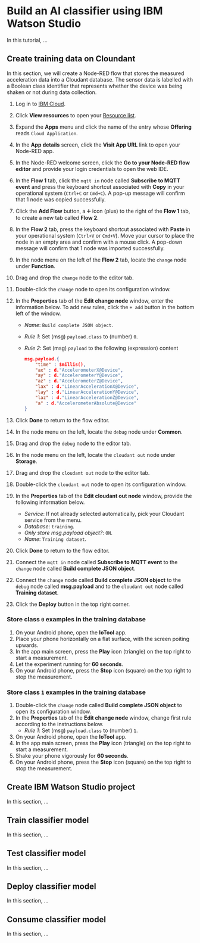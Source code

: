 # Build an AI classifier using IBM Watson Studio

In this tutorial, ...

## Create training data on Cloundant

In this section, we will create a Node-RED flow that stores the measured acceleration data into a Cloudant database. The sensor data is labelled with a Boolean class identifier that represents whether the device was being shaken or not during data collection.

1. Log in to [IBM Cloud](https://cloud.ibm.com/).
1. Click **View resources** to open your [Resource list](https://cloud.ibm.com/resources).
1. Expand the **Apps** menu and click the name of the entry whose **Offering** reads `Cloud Application`.
1. In the **App details** screen, click the **Visit App URL** link to open your Node-RED app.
1. In the Node-RED welcome screen, click the **Go to your Node-RED flow editor** and provide your login credentials to open the web IDE.
1. In the **Flow 1** tab, click the `mqtt in` node called **Subscribe to MQTT event** and press the keyboard shortcut associated with **Copy** in your operational system (`Ctrl+C` or `Cmd+C`). A pop-up message will confirm that 1 node was copied successfully.
1. Click the **Add Flow** button, a :heavy_plus_sign: icon (plus) to the right of the **Flow 1** tab, to create a new tab called **Flow 2**.
1. In the **Flow 2** tab, press the keyboard shortcut associated with **Paste** in your operational system (`Ctrl+V` or `Cmd+V`). Move your cursor to place the node in an empty area and confirm with a mouse click. A pop-down message will confirm that 1 node was imported successfully.
1. In the node menu on the left of the **Flow 2** tab, locate the `change` node under **Function**.
1. Drag and drop the `change` node to the editor tab.
1. Double-click the `change` node to open its configuration window.
1. In the **Properties** tab of the **Edit change node** window, enter the information below. To add new rules, click the `+ add` button in the bottom left of the window.
    * *Name*: `Build complete JSON object`.
    * *Rule 1*: Set (msg) `payload.class` to (number) `0`.
    * *Rule 2*: Set (msg) `payload` to the following (expression) content

        ```JSON
        msg.payload.{
            "time" : $millis(),
            "ax" : d."AccelerometerX@Device",
            "ay" : d."AccelerometerY@Device",
            "az" : d."AccelerometerZ@Device",
            "lax" : d."LinearAccelerationX@Device",
            "lay" : d."LinearAccelerationY@Device",
            "laz" : d."LinearAccelerationZ@Device",
            "a" : d."AccelerometerAbsolute@Device"
        }
        ````

1. Click **Done** to return to the flow editor.
1. In the node menu on the left, locate the `debug` node under **Common**.
1. Drag and drop the `debug` node to the editor tab.
1. In the node menu on the left, locate the `cloudant out` node under **Storage**.
1. Drag and drop the `cloudant out` node to the editor tab.
1. Double-click the `cloudant out` node to open its configuration window.
1. In the **Properties** tab of the **Edit cloudant out node** window, provide the following information below.
    * *Service*: If not already selected automatically, pick your Cloudant service from the menu.
    * *Database*: `training`.
    * *Only store msg.payload object?*: `ON`.
    * *Name*: `Training dataset`.
1. Click **Done** to return to the flow editor.
1. Connect the `mqtt in` node called **Subscribe to MQTT event** to the `change` node called **Build complete JSON object**.
1. Connect the `change` node called **Build complete JSON object** to the `debug` node called **msg.payload** and to the `cloudant out` node called **Training dataset**.
1. Click the **Deploy** button in the top right corner.

### Store class `0` examples in the training database

1. On your Android phone, open the **IoTool** app.
1. Place your phone horizontally on a flat surface, with the screen poiting upwards.
1. In the app main screen, press the **Play** icon (triangle) on the top right to start a measurement.
1. Let the experiment running for **60 seconds**.
1. On your Android phone, press the **Stop** icon (square) on the top right to stop the measurement.

### Store class `1` examples in the training database

1. Double-click the `change` node called **Build complete JSON object** to open its configuration window.
1. In the **Properties** tab of the **Edit change node** window, change first rule according to the instructions below.
    * *Rule 1*: Set (msg) `payload.class` to (number) `1`.
1. On your Android phone, open the **IoTool** app.
1. In the app main screen, press the **Play** icon (triangle) on the top right to start a measurement.
1. Shake your phone vigorously for **60 seconds**.
1. On your Android phone, press the **Stop** icon (square) on the top right to stop the measurement.

## Create IBM Watson Studio project

In this section, ...

## Train classifier model

In this section, ...

## Test classifier model

In this section, ...

## Deploy classifier model

In this section, ...

## Consume classifier model

In this section, ...
